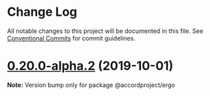 # Change Log

All notable changes to this project will be documented in this file.
See [Conventional Commits](https://conventionalcommits.org) for commit guidelines.

# [0.20.0-alpha.2](https://github.com/accordproject/ergo/compare/v0.9.4...v0.20.0-alpha.2) (2019-10-01)

**Note:** Version bump only for package @accordproject/ergo
